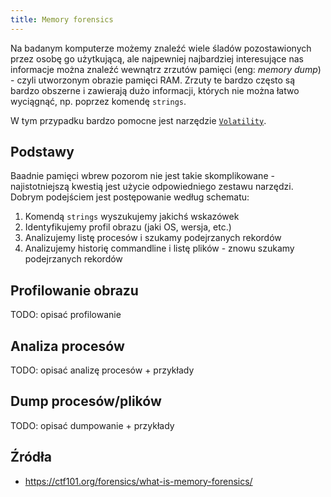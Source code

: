 ```yaml
---
title: Memory forensics
---
```


Na badanym komputerze możemy znaleźć wiele śladów pozostawionych przez osobę go użytkującą, ale najpewniej najbardziej interesujące nas informacje można znaleźć wewnątrz zrzutów pamięci (eng: *memory dump*) - czyli utworzonym obrazie pamięci RAM. Zrzuty te bardzo często są bardzo obszerne i zawierają dużo informacji, których nie można łatwo wyciągnąć, np. poprzez komendę `strings`.

W tym przypadku bardzo pomocne jest narzędzie [`Volatility`](https://volatilityfoundation.org/).

## Podstawy

Baadnie pamięci wbrew pozorom nie jest takie skomplikowane - najistotniejszą kwestią jest użycie odpowiedniego zestawu narzędzi. Dobrym podejściem jest postępowanie według schematu:

1. Komendą `strings` wyszukujemy jakichś wskazówek
2. Identyfikujemy profil obrazu (jaki OS, wersja, etc.)
3. Analizujemy listę procesów i szukamy podejrzanych rekordów
4. Analizujemy historię commandline i listę plików - znowu szukamy podejrzanych rekordów

## Profilowanie obrazu

TODO: opisać profilowanie

## Analiza procesów

TODO: opisać analizę procesów + przykłady

## Dump procesów/plików

TODO: opisać dumpowanie + przykłady

## Źródła

- https://ctf101.org/forensics/what-is-memory-forensics/